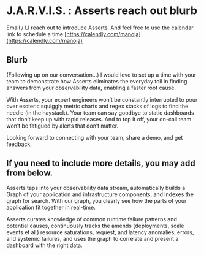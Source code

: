 # J.A.R.V.I.S. : Asserts reach out blurb

Email / LI reach out to introduce Asserts. And feel free to use the calendar link to schedule a time [https://calendly.com/manoja](https://calendly.com/manoja)

## Blurb <a id="Assertsreachoutblurb-Blurb"></a>

\(Following up on our conversation…\) I would love to set up a time with your team to demonstrate how Asserts eliminates the everyday toil in finding answers from your observability data, enabling a faster root cause.

With Asserts, your expert engineers won’t be constantly interrupted to pour over esoteric squiggly metric charts and regex stacks of logs to find the needle \(in the haystack\).  Your team can say goodbye to static dashboards that don’t keep up with rapid releases. And to top it off, your on-call team won’t be fatigued by alerts that don’t matter.

Looking forward to connecting with your team, share a demo, and get feedback. 

## If you need to include more details, you may add from below. <a id="Assertsreachoutblurb-Ifyouneedtoincludemoredetails,youmayaddfrombelow."></a>

Asserts taps into your observability data stream, automatically builds a Graph of your application and infrastructure components, and indexes the graph for search. With our graph, you clearly see how the parts of your application fit together in real-time.

Asserts curates knowledge of common runtime failure patterns and potential causes, continuously tracks the amends \(deployments, scale events et al.\) resource saturations, request, and latency anomalies, errors, and systemic failures, and uses the graph to correlate and present a dashboard with the right data.


